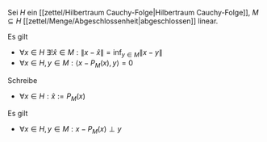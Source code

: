 Sei $H$ ein [[zettel/Hilbertraum Cauchy-Folge|Hilbertraum Cauchy-Folge]], $M \subseteq H$ [[zettel/Menge/Abgeschlossenheit|abgeschlossen]] linear.

Es gilt
- $\forall x \in H \ \exists! \hat{x} \in M : \| x - \hat{x} \| = \inf_{y \in M} \| x - y \|$
- $\forall x \in H, y \in M : \langle x - P_M(x), y \rangle = 0$

Schreibe
- $\forall x \in H : \hat{x} := P_M(x)$

Es gilt
- $\forall x \in H, y \in M : x - P_M(x) \perp y$